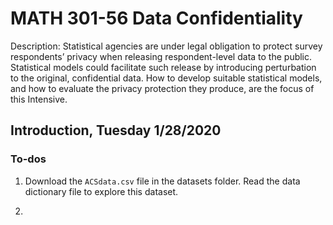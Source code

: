 # MATH 301-56 Data Confidentiality

Description: Statistical agencies are under legal obligation to protect survey respondents’ privacy when releasing respondent-level data to the public. Statistical models could facilitate such release by introducing perturbation to the original, confidential data. How to develop suitable statistical models, and how to evaluate the privacy protection they produce, are the focus of this Intensive.

## Introduction, Tuesday 1/28/2020

### To-dos

1. Download the ```ACSdata.csv``` file in the datasets folder. Read the data dictionary file to explore this dataset.

2. 
